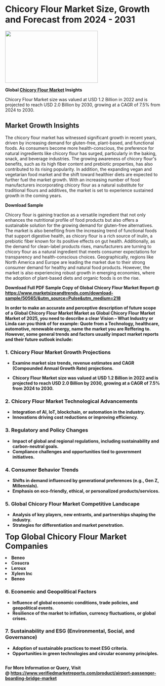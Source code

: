 <H1>Chicory Flour Market Size, Growth and Forecast from 2024 - 2031</H1><img class="aligncenter size-medium wp-image-584254" src="https://thirdeyenews.in/wp-content/uploads/2024/09/Global-Market-Research-300x168.jpeg" alt="" width="300" height="168" /><p><strong>Global&nbsp;<a href="https://www.marketsizeandtrends.com/download-sample/50565/&amp;utm_source=Pulse&amp;utm_medium=218">Chicory Flour Market</a> Insights</strong></p><p>Chicory Flour Market size was valued at USD 1.2 Billion in 2022 and is projected to reach USD 2.0 Billion by 2030, growing at a CAGR of 7.5% from 2024 to 2030.</p><p><h2>Market Growth Insights</h2> <p>The chicory flour market has witnessed significant growth in recent years, driven by increasing demand for gluten-free, plant-based, and functional foods. As consumers become more health-conscious, the preference for natural ingredients like chicory flour has surged, particularly in the baking, snack, and beverage industries. The growing awareness of chicory flour's benefits, such as its high fiber content and prebiotic properties, has also contributed to its rising popularity. In addition, the expanding vegan and vegetarian food market and the shift toward healthier diets are expected to further fuel the market growth. With an increasing number of food manufacturers incorporating chicory flour as a natural substitute for traditional flours and additives, the market is set to experience sustained growth in the coming years.</p> <p><strong>Download Sample</strong></p> <p>Chicory flour is gaining traction as a versatile ingredient that not only enhances the nutritional profile of food products but also offers a sustainable solution for the growing demand for gluten-free alternatives. The market is also benefiting from the increasing trend of functional foods that support digestive health, as chicory flour is a rich source of inulin, a prebiotic fiber known for its positive effects on gut health. Additionally, as the demand for clean-label products rises, manufacturers are turning to chicory flour as a natural ingredient that meets consumer expectations for transparency and health-conscious choices. Geographically, regions like North America and Europe are leading the market due to their strong consumer demand for healthy and natural food products. However, the market is also experiencing robust growth in emerging economies, where the adoption of plant-based diets and organic foods is on the rise.</p> <p><strong></p><p><span class=""><strong>Download Full PDF Sample Copy of Global Chicory Flour Market Report</strong> @ <a href="https://www.marketsizeandtrends.com/download-sample/50565/&amp;utm_source=Pulse&amp;utm_medium=218" target="_blank">https://www.marketsizeandtrends.com/download-sample/50565/&amp;utm_source=Pulse&amp;utm_medium=218</a></span></p><p>In order to make an accurate and perceptive description of future scope of a Global&nbsp;Chicory Flour Market Market as Global&nbsp;Chicory Flour Market Market of 2025, you need to describe a clear Vision &ndash; What Industry or Linda can you think of for example: Quote from a Technology, healthcare, automotive, renewable energy, name the market you are Reffering to. However, some general trends and factors usually impact market reports and their future outlook include:</p><h3>1.&nbsp;<strong>Chicory Flour Market Growth Projections</strong></h3><ul><li>Examine market size trends, revenue estimates and CAGR (Compounded Annual Growth Rate) projections.</li><li><p>Chicory Flour Market size was valued at USD 1.2 Billion in 2022 and is projected to reach USD 2.0 Billion by 2030, growing at a CAGR of 7.5% from 2024 to 2030.</p></li></ul><h3>2.&nbsp;<strong>Chicory Flour Market Technological Advancements</strong></h3><ul><li>Integration of AI, IoT, blockchain, or automation in the industry.</li><li>Innovations driving cost reductions or improving efficiency.</li></ul><h3>3.&nbsp;<strong>Regulatory and Policy Changes</strong></h3><ul><li>Impact of global and regional regulations, including sustainability and carbon-neutral goals.</li><li>Compliance challenges and opportunities tied to government initiatives.</li></ul><h3>4.&nbsp;<strong>Consumer Behavior Trends</strong></h3><ul><li>Shifts in demand influenced by generational preferences (e.g., Gen Z, Millennials).</li><li>Emphasis on eco-friendly, ethical, or personalized products/services.</li></ul><h3>5.&nbsp;<strong>Global Chicory Flour Market Competitive Landscape</strong></h3><ul><li>Analysis of key players, new entrants, and partnerships shaping the industry.</li><li>Strategies for differentiation and market penetration.</li></ul><p data-pm-slice="1 1 []"><span style="color: inherit; font-family: inherit; font-size: 25px;">Top Global Chicory Flour Market Companies</span></p><div class="" data-test-id=""><p><li>Beneo</li><li> Cosucra</li><li> Leroux</li><li> Xylem Inc</li><li> Beneo</li></p></div><h3>6.&nbsp;<strong>Economic and Geopolitical Factors</strong></h3><ul><li>Influence of global economic conditions, trade policies, and geopolitical events.</li><li>Resilience of the market to inflation, currency fluctuations, or global crises.</li></ul><h3>7.&nbsp;<strong>Sustainability and ESG (Environmental, Social, and Governance)</strong></h3><ul><li>Adoption of sustainable practices to meet ESG criteria.</li><li>Opportunities in green technologies and circular economy principles.</li></ul><h2><strong style="font-size: 14px;">For More Information or Query, Visit @&nbsp;</strong><a style="background-color: #ffffff; font-size: 14px;" href="https://www.marketsizeandtrends.com/report/chicory-flour-market/" target="_blank">https://www.verifiedmarketreports.com/product/airport-passenger-boarding-bridge-market</a></h2>

